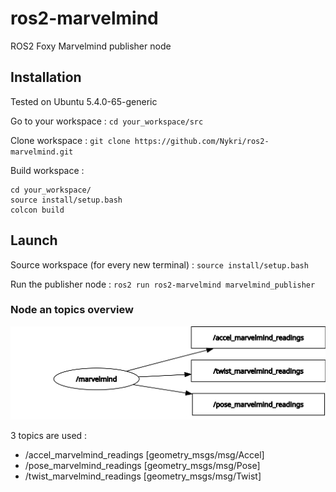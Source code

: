 # ros2-marvelmind
ROS2 Foxy Marvelmind publisher node

## Installation
Tested on Ubuntu 5.4.0-65-generic

Go to your workspace :
`cd your_workspace/src`

Clone workspace :
`git clone https://github.com/Nykri/ros2-marvelmind.git`

Build workspace :
```
cd your_workspace/
source install/setup.bash
colcon build
```

## Launch
Source workspace (for every new terminal) :
`source install/setup.bash`

Run the publisher node :
`ros2 run ros2-marvelmind marvelmind_publisher`

### Node an topics overview
![Rosgraph](Documents/rosgraph.png?raw=true "Node an topics overview")

3 topics are used :
 - /accel_marvelmind_readings [geometry_msgs/msg/Accel]
 - /pose_marvelmind_readings [geometry_msgs/msg/Pose]
 - /twist_marvelmind_readings [geometry_msgs/msg/Twist]
